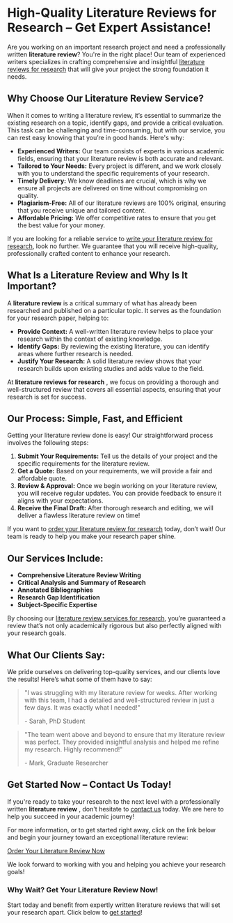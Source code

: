 # High-Quality Literature Reviews for Research – Get Expert Assistance!

Are you working on an important research project and need a professionally written **literature review**? You're in the right place! Our team of experienced writers specializes in crafting comprehensive and insightful [literature reviews for research](https://tinyurl.com/topessay?keyword=literature+reviews+for+research) that will give your project the strong foundation it needs.

## Why Choose Our Literature Review Service?

When it comes to writing a literature review, it’s essential to summarize the existing research on a topic, identify gaps, and provide a critical evaluation. This task can be challenging and time-consuming, but with our service, you can rest easy knowing that you’re in good hands. Here's why:

- **Experienced Writers:** Our team consists of experts in various academic fields, ensuring that your literature review is both accurate and relevant.
- **Tailored to Your Needs:** Every project is different, and we work closely with you to understand the specific requirements of your research.
- **Timely Delivery:** We know deadlines are crucial, which is why we ensure all projects are delivered on time without compromising on quality.
- **Plagiarism-Free:** All of our literature reviews are 100% original, ensuring that you receive unique and tailored content.
- **Affordable Pricing:** We offer competitive rates to ensure that you get the best value for your money.

If you are looking for a reliable service to [write your literature review for research](https://tinyurl.com/topessay?keyword=literature+reviews+for+research), look no further. We guarantee that you will receive high-quality, professionally crafted content to enhance your research.

## What Is a Literature Review and Why Is It Important?

A **literature review** is a critical summary of what has already been researched and published on a particular topic. It serves as the foundation for your research paper, helping to:

- **Provide Context:** A well-written literature review helps to place your research within the context of existing knowledge.
- **Identify Gaps:** By reviewing the existing literature, you can identify areas where further research is needed.
- **Justify Your Research:** A solid literature review shows that your research builds upon existing studies and adds value to the field.

At **literature reviews for research** , we focus on providing a thorough and well-structured review that covers all essential aspects, ensuring that your research is set for success.

## Our Process: Simple, Fast, and Efficient

Getting your literature review done is easy! Our straightforward process involves the following steps:

1. **Submit Your Requirements:** Tell us the details of your project and the specific requirements for the literature review.
2. **Get a Quote:** Based on your requirements, we will provide a fair and affordable quote.
3. **Review & Approval:** Once we begin working on your literature review, you will receive regular updates. You can provide feedback to ensure it aligns with your expectations.
4. **Receive the Final Draft:** After thorough research and editing, we will deliver a flawless literature review on time!

If you want to [order your literature review for research](https://tinyurl.com/topessay?keyword=literature+reviews+for+research) today, don’t wait! Our team is ready to help you make your research paper shine.

## Our Services Include:

- **Comprehensive Literature Review Writing**
- **Critical Analysis and Summary of Research**
- **Annotated Bibliographies**
- **Research Gap Identification**
- **Subject-Specific Expertise**

By choosing our [literature review services for research](https://tinyurl.com/topessay?keyword=literature+reviews+for+research), you’re guaranteed a review that’s not only academically rigorous but also perfectly aligned with your research goals.

## What Our Clients Say:

We pride ourselves on delivering top-quality services, and our clients love the results! Here’s what some of them have to say:

> "I was struggling with my literature review for weeks. After working with this team, I had a detailed and well-structured review in just a few days. It was exactly what I needed!"
> 
> <footer>- Sarah, PhD Student</footer>

> "The team went above and beyond to ensure that my literature review was perfect. They provided insightful analysis and helped me refine my research. Highly recommend!"
> 
> <footer>- Mark, Graduate Researcher</footer>

## Get Started Now – Contact Us Today!

If you're ready to take your research to the next level with a professionally written **literature review** , don't hesitate to [contact us](https://tinyurl.com/topessay?keyword=literature+reviews+for+research) today. We are here to help you succeed in your academic journey!

For more information, or to get started right away, click on the link below and begin your journey toward an exceptional literature review:

[Order Your Literature Review Now](https://tinyurl.com/topessay?keyword=literature+reviews+for+research)

We look forward to working with you and helping you achieve your research goals!

### Why Wait? Get Your Literature Review Now!

Start today and benefit from expertly written literature reviews that will set your research apart. Click below to [get started](https://tinyurl.com/topessay?keyword=literature+reviews+for+research)!
